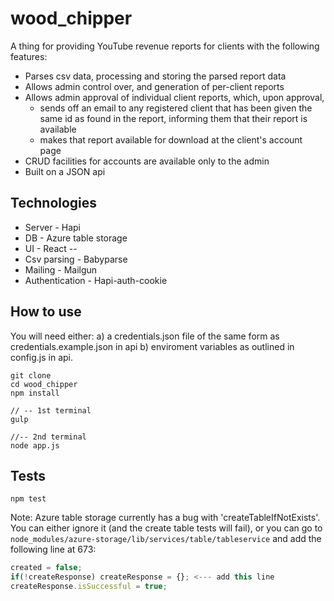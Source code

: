 # wood_chipper

A thing for providing YouTube revenue reports for clients with the following features:
 * Parses csv data, processing and storing the parsed report data
 * Allows admin control over, and generation of per-client reports
 * Allows admin approval of individual client reports, which, upon approval,
 	* sends off an email to any registered client that has been given the same id as found in the report, informing them that their report is available
 	* makes that report available for download at the client's account page
 * CRUD facilities for accounts are available only to the admin
 * Built on a JSON api

## Technologies
 
 * Server - Hapi
 * DB - Azure table storage
 * UI - React
 --
 * Csv parsing - Babyparse
 * Mailing - Mailgun
 * Authentication - Hapi-auth-cookie

## How to use

You will need either:
a) a credentials.json file of the same form as credentials.example.json in api
b) enviroment variables as outlined in config.js in api.

```
git clone
cd wood_chipper
npm install

// -- 1st terminal
gulp

//-- 2nd terminal 
node app.js
```

## Tests
```
npm test
```

Note: Azure table storage currently has a bug with 'createTableIfNotExists'. You can either ignore it (and the create table tests will fail), or you can go to `node_modules/azure-storage/lib/services/table/tableservice` and add the following line at 673:
```js
created = false;
if(!createResponse) createResponse = {}; <--- add this line
createResponse.isSuccessful = true;
```
